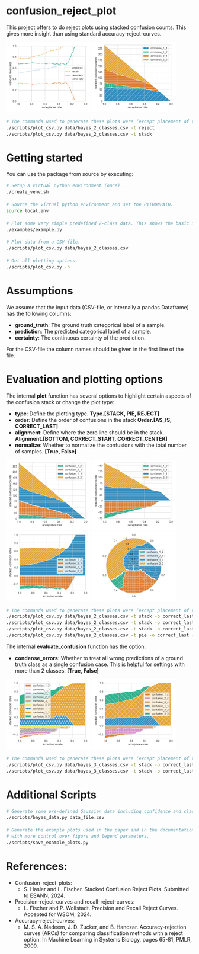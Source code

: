 # confusion_reject_plot

This project offers to do reject plots using stacked confusion counts.
This gives more insight than using standard accuracy-reject-curves.

<img src="doc/bayes_2_classes_reject.png" alt="Example reject plot" width="45%"/>
<img src="doc/bayes_2_classes_stack.png" alt="Example stack plot" width="45%"/>

```bash
# The commands used to generate these plots were (except placement of the legend):
./scripts/plot_csv.py data/bayes_2_classes.csv -t reject 
./scripts/plot_csv.py data/bayes_2_classes.csv -t stack 
```


# Getting started
You can use the package from source by executing:
```bash
# Setup a virtual python environment (once).
./create_venv.sh 

# Source the virtual python environment and set the PYTHONPATH. 
source local.env

# Plot some very simple predefined 2-class data. This shows the basic usage of the package.
./examples/example.py

# Plot data from a CSV-file. 
./scripts/plot_csv.py data/bayes_2_classes.csv

# Get all plotting options.
./scripts/plot_csv.py -h
```


# Assumptions
We assume that the input data (CSV-file, or internally a pandas.Dataframe) has the following columns:
- **ground_truth**: The ground truth categorical label of a sample.
- **prediction**: The predicted categorical label of a sample.
- **certainty**: The continuous certainty of the prediction.

For the CSV-file the column names should be given in the first line of the file.


# Evaluation and plotting options
The internal **plot** function has several options to highlight certain aspects of the confusion stack
or change the plot type:
- **type**: Define the plotting type. **Type.[STACK, PIE, REJECT]**
- **order**: Define the order of confusions in the stack **Order.[AS_IS, CORRECT_LAST]**
- **alignment**: Define where the zero line should be in the stack. **Alignment.[BOTTOM, CORRECT_START, CORRECT_CENTER]**
- **normalize**: Whether to normalize the confusions with the total number of samples. **[True, False]**

<img src="doc/bayes_2_classes_stack_ordered.png" alt="Example ordered stack plot" width="45%"/>
<img src="doc/bayes_2_classes_stack_ordered_aligned.png" alt="Example ordered aligned stack plot" width="45%"/>

<img src="doc/bayes_2_classes_stack_ordered_aligned_normalized.png" alt="Example ordered aligned normalized stack plot" width="45%"/>
<img src="doc/bayes_2_classes_pie.png" alt="Example pie plot" width="45%"/>

```bash
# The commands used to generate these plots were (except placement of the legend):
./scripts/plot_csv.py data/bayes_2_classes.csv -t stack -o correct_last
./scripts/plot_csv.py data/bayes_2_classes.csv -t stack -o correct_last -a correct_start 
./scripts/plot_csv.py data/bayes_2_classes.csv -t stack -o correct_last -a correct_start -n 
./scripts/plot_csv.py data/bayes_2_classes.csv -t pie -o correct_last -a correct_center
```

The internal **evaluate_confusion** function has the option:
- **condense_errors**: Whether to treat all wrong predictions of a ground truth class as a single confusion case.
  This is helpful for settings with more than 2 classes. **[True, False]**

<img src="doc/bayes_3_classes_stack_ordered_aligned_normalized.png" alt="Example stack plot with many confusions" width="45%"/>
<img src="doc/bayes_3_classes_stack_ordered_aligned_normalized_condensed.png" alt="Example stack plot with condensed confusions" width="45%"/>

```bash
# The commands used to generate these plots were (except placement of the legend):    
./scripts/plot_csv.py data/bayes_3_classes.csv -t stack -o correct_last -a correct_start -n 
./scripts/plot_csv.py data/bayes_3_classes.csv -t stack -o correct_last -a correct_start -n -c
```


# Additional Scripts
```bash
# Generate some pre-defined Gaussian data including confidence and class estimated by an optimal Bayes to a csv file.
./scripts/bayes_data.py data_file.csv

# Generate the example plots used in the paper and in the documentation 
# with more control over figure and legend parameters.
./scripts/save_example_plots.py
```


# References:
- Confusion-reject-plots:
  - S. Hasler and L. Fischer. Stacked Confusion Reject Plots. Submitted to ESANN, 2024.
- Precision-reject-curves and recall-reject-curves:
  - L. Fischer and P. Wollstadt. Precision and Recall Reject Curves. Accepted for WSOM, 2024.
- Accuracy-reject-curves:
  - M. S. A. Nadeem, J. D. Zucker, and B. Hanczar. Accuracy-rejection curves (ARCs) for
    comparing classification methods with a reject option. In Machine Learning in Systems Biology, pages 65-81, PMLR, 2009.
